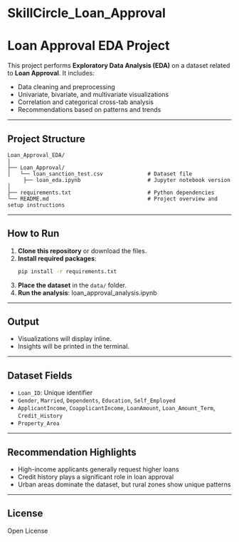 # SkillCircle_Loan_Approval

# Loan Approval EDA Project

This project performs **Exploratory Data Analysis (EDA)** on a dataset related to **Loan Approval**. It includes:
- Data cleaning and preprocessing
- Univariate, bivariate, and multivariate visualizations
- Correlation and categorical cross-tab analysis
- Recommendations based on patterns and trends

---

## Project Structure

```
Loan_Approval_EDA/
│
├── Loan_Approval/
│   └── loan_sanction_test.csv              # Dataset file
     ├── loan_eda.ipynb                     # Jupyter notebook version
│
├── requirements.txt                        # Python dependencies
└── README.md                               # Project overview and setup instructions
```

---

## How to Run

1. **Clone this repository** or download the files.
2. **Install required packages**:
   ```bash
   pip install -r requirements.txt
   ```
3. **Place the dataset** in the `data/` folder.
4. **Run the analysis**:
   loan_approval_analysis.ipynb

---

## Output
- Visualizations will display inline.
- Insights will be printed in the terminal.

---

## Dataset Fields
- `Loan_ID`: Unique identifier
- `Gender`, `Married`, `Dependents`, `Education`, `Self_Employed`
- `ApplicantIncome`, `CoapplicantIncome`, `LoanAmount`, `Loan_Amount_Term`, `Credit_History`
- `Property_Area`

---

## Recommendation Highlights
- High-income applicants generally request higher loans
- Credit history plays a significant role in loan approval
- Urban areas dominate the dataset, but rural zones show unique patterns

---

## License
Open License
